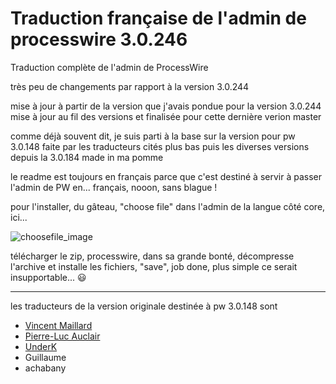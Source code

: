 # Traduction française de l'admin de processwire 3.0.246

Traduction complète de l'admin de ProcessWire

très peu de changements par rapport à la version 3.0.244

mise à jour à partir de la version que j'avais pondue pour la version 3.0.244 mise à jour au fil des versions et finalisée pour cette dernière verion master

comme déjà souvent dit, je suis parti à la base sur la version pour pw 3.0.148 faite par les traducteurs cités plus bas puis les diverses versions depuis la 3.0.184 made in ma pomme

le readme est toujours en français parce que c'est destiné à servir à passer l'admin de PW en... français, nooon, sans blague !

pour l'installer, du gâteau, "choose file" dans l'admin de la langue côté core, ici...

![choosefile_image](https://www.waitandcie.com/down/chose_file_to_translate.png)

télécharger le zip, processwire, dans sa grande bonté, décompresse l'archive et installe les fichiers, "save", job done, plus simple ce serait insupportable... :smiley:

---
les traducteurs de la version originale destinée à pw 3.0.148 sont

* [Vincent Maillard](https://github.com/v-maillard/pw-lang-fr)
* [Pierre-Luc Auclair](https://github.com/plauclair)
* [UnderK](https://github.com/underk/pw_french)
* Guillaume
* achabany
